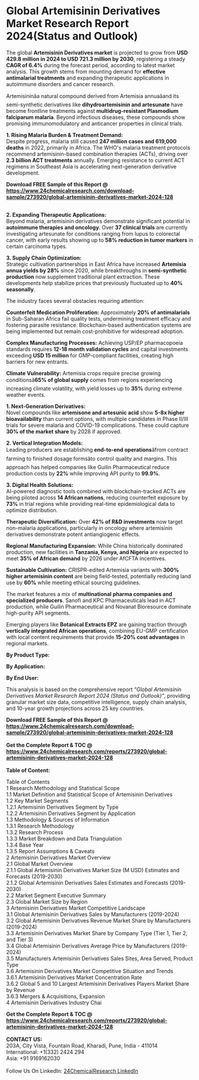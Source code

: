 <h1>Global Artemisinin Derivatives Market Research Report 2024(Status and Outlook)</h1><p>The global <strong>Artemisinin Derivatives market</strong> is projected to grow from <strong>USD 429.8 million in 2024 to USD 721.3 million by 2030</strong>, registering a steady <strong>CAGR of 6.4%</strong> during the forecast period, according to latest market analysis. This growth stems from mounting demand for <strong>effective antimalarial treatments</strong> and expanding therapeutic applications in autoimmune disorders and cancer research.</p><p>Artemisininâa natural compound derived from Artemisia annuaâand its semi-synthetic derivatives like <strong>dihydroartemisinin and artesunate</strong> have become frontline treatments against <strong>multidrug-resistant Plasmodium falciparum malaria</strong>. Beyond infectious diseases, these compounds show promising immunomodulatory and anticancer properties in clinical trials.</p><p><strong>1. Rising Malaria Burden &amp; Treatment Demand:</strong><br>
Despite progress, malaria still caused <strong>247 million cases and 619,000 deaths</strong> in 2022, primarily in Africa. The WHO's malaria treatment protocols recommend artemisinin-based combination therapies (ACTs), driving over <strong>2.3 billion ACT treatments</strong> annually. Emerging resistance to current ACT regimens in Southeast Asia is accelerating next-generation derivative development.</p><div><b>Download FREE Sample of this Report @ 
            <a href="https://www.24chemicalresearch.com/download-sample/273920/global-artemisinin-derivatives-market-2024-128">
            https://www.24chemicalresearch.com/download-sample/273920/global-artemisinin-derivatives-market-2024-128</a></b></div><br><p><strong>2. Expanding Therapeutic Applications:</strong><br>
Beyond malaria, artemisinin derivatives demonstrate significant potential in <strong>autoimmune therapies and oncology</strong>. Over <strong>37 clinical trials</strong> are currently investigating artesunate for conditions ranging from lupus to colorectal cancer, with early results showing up to <strong>58% reduction in tumor markers</strong> in certain carcinoma types.</p><p><strong>3. Supply Chain Optimization:</strong><br>
Strategic cultivation partnerships in East Africa have increased <strong>Artemisia annua yields by 28%</strong> since 2020, while breakthroughs in <strong>semi-synthetic production</strong> now supplement traditional plant extraction. These developments help stabilize prices that previously fluctuated up to <strong>40% seasonally</strong>.</p><p>The industry faces several obstacles requiring attention:</p><p><strong>Counterfeit Medication Proliferation:</strong> Approximately <strong>20% of antimalarials</strong> in Sub-Saharan Africa fail quality tests, undermining treatment efficacy and fostering parasite resistance. Blockchain-based authentication systems are being implemented but remain cost-prohibitive for widespread adoption.</p><p><strong>Complex Manufacturing Processes:</strong> Achieving USP/EP pharmacopoeia standards requires <strong>12-18 month validation cycles</strong> and capital investments exceeding <strong>USD 15 million</strong> for GMP-compliant facilities, creating high barriers for new entrants.</p><p><strong>Climate Vulnerability:</strong> Artemisia crops require precise growing conditionsâ<strong>65% of global supply</strong> comes from regions experiencing increasing climate volatility, with yield losses up to <strong>35%</strong> during extreme weather events.</p><p><strong>1. Next-Generation Derivatives:</strong><br>
Novel compounds like <strong>artemisone and artesunic acid</strong> show <strong>5-8x higher bioavailability</strong> than current options, with multiple candidates in Phase II/III trials for severe malaria and COVID-19 complications. These could capture <strong>30% of the market share</strong> by 2028 if approved.</p><p><strong>2. Vertical Integration Models:</strong><br>
Leading producers are establishing <strong>end-to-end operations</strong>âfrom contract farming to finished dosage formsâto control quality and margins. This approach has helped companies like Guilin Pharmaceutical reduce production costs by <strong>22%</strong> while improving API purity to <strong>99.9%</strong>.</p><p><strong>3. Digital Health Solutions:</strong><br>
AI-powered diagnostic tools combined with blockchain-tracked ACTs are being piloted across <strong>14 African nations</strong>, reducing counterfeit exposure by <strong>73%</strong> in trial regions while providing real-time epidemiological data to optimize distribution.</p><p><strong>Therapeutic Diversification:</strong> Over <strong>42% of R&amp;D investments</strong> now target non-malaria applications, particularly in oncology where artemisinin derivatives demonstrate potent antiangiogenic effects.</p><p><strong>Regional Manufacturing Expansion:</strong> While China historically dominated production, new facilities in <strong>Tanzania, Kenya, and Nigeria</strong> are expected to meet <strong>35% of African demand</strong> by 2026 under AfCFTA incentives.</p><p><strong>Sustainable Cultivation:</strong> CRISPR-edited Artemisia variants with <strong>300% higher artemisinin content</strong> are being field-tested, potentially reducing land use by <strong>60%</strong> while meeting ethical sourcing guidelines.</p><p>The market features a mix of <strong>multinational pharma companies and specialized producers</strong>. Sanofi and KPC Pharmaceuticals lead in ACT production, while Guilin Pharmaceutical and Novanat Bioresource dominate high-purity API segments.</p><p>Emerging players like <strong>Botanical Extracts EPZ</strong> are gaining traction through <strong>vertically integrated African operations</strong>, combining EU-GMP certification with local content requirements that provide <strong>15-20% cost advantages</strong> in regional markets.</p><p><strong>By Product Type:</strong></p><p><strong>By Application:</strong></p><p><strong>By End User:</strong></p><p>This analysis is based on the comprehensive report <em>"Global Artemisinin Derivatives Market Research Report 2024 (Status and Outlook)"</em>, providing granular market size data, competitive intelligence, supply chain analysis, and 10-year growth projections across 25 key countries.</p><div><b>Download FREE Sample of this Report @ 
            <a href="https://www.24chemicalresearch.com/download-sample/273920/global-artemisinin-derivatives-market-2024-128">
            https://www.24chemicalresearch.com/download-sample/273920/global-artemisinin-derivatives-market-2024-128</a></b></div><br><div><b>Get the Complete Report & TOC @ 
            <a href="https://www.24chemicalresearch.com/reports/273920/global-artemisinin-derivatives-market-2024-128">
            https://www.24chemicalresearch.com/reports/273920/global-artemisinin-derivatives-market-2024-128</a></b></div><br>
            <b>Table of Content:</b><p>Table of Contents<br />
1 Research Methodology and Statistical Scope<br />
1.1 Market Definition and Statistical Scope of Artemisinin Derivatives<br />
1.2 Key Market Segments<br />
1.2.1 Artemisinin Derivatives Segment by Type<br />
1.2.2 Artemisinin Derivatives Segment by Application<br />
1.3 Methodology & Sources of Information<br />
1.3.1 Research Methodology<br />
1.3.2 Research Process<br />
1.3.3 Market Breakdown and Data Triangulation<br />
1.3.4 Base Year<br />
1.3.5 Report Assumptions & Caveats<br />
2 Artemisinin Derivatives Market Overview<br />
2.1 Global Market Overview<br />
2.1.1 Global Artemisinin Derivatives Market Size (M USD) Estimates and Forecasts (2019-2030)<br />
2.1.2 Global Artemisinin Derivatives Sales Estimates and Forecasts (2019-2030)<br />
2.2 Market Segment Executive Summary<br />
2.3 Global Market Size by Region<br />
3 Artemisinin Derivatives Market Competitive Landscape<br />
3.1 Global Artemisinin Derivatives Sales by Manufacturers (2019-2024)<br />
3.2 Global Artemisinin Derivatives Revenue Market Share by Manufacturers (2019-2024)<br />
3.3 Artemisinin Derivatives Market Share by Company Type (Tier 1, Tier 2, and Tier 3)<br />
3.4 Global Artemisinin Derivatives Average Price by Manufacturers (2019-2024)<br />
3.5 Manufacturers Artemisinin Derivatives Sales Sites, Area Served, Product Type<br />
3.6 Artemisinin Derivatives Market Competitive Situation and Trends<br />
3.6.1 Artemisinin Derivatives Market Concentration Rate<br />
3.6.2 Global 5 and 10 Largest Artemisinin Derivatives Players Market Share by Revenue<br />
3.6.3 Mergers & Acquisitions, Expansion<br />
4 Artemisinin Derivatives Industry Chai</p><div><b>Get the Complete Report & TOC @ 
            <a href="https://www.24chemicalresearch.com/reports/273920/global-artemisinin-derivatives-market-2024-128">
            https://www.24chemicalresearch.com/reports/273920/global-artemisinin-derivatives-market-2024-128</a></b></div><br><b>CONTACT US:</b><br>
            203A, City Vista, Fountain Road, Kharadi, Pune, India - 411014<br>
            International: +1(332) 2424 294<br>
            Asia: +91 9169162030 <br><br>
            Follow Us On LinkedIn: <a href="https://www.linkedin.com/company/24chemicalresearch/">24ChemicalResearch LinkedIn</a>